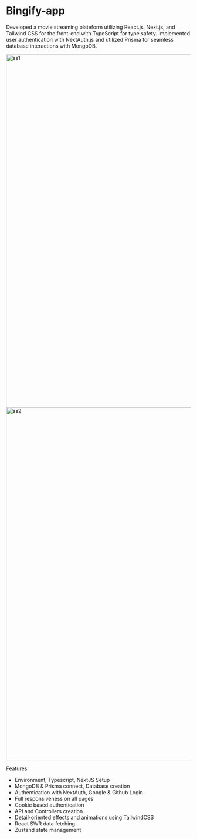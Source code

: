 # Bingify-app

Developed a movie streaming plateform utilizing React.js, Next.js, and Tailwind CSS for the front-end with TypeScript for type safety. 
Implemented user authentication with NextAuth.js and utilized Prisma for seamless database interactions with MongoDB.

<img width="960" alt="ss1" src="https://github.com/anilsuthar42/bingify-app/assets/76201354/c916346c-0b57-4ea3-8e24-ba2afffa171c">
<img width="960" alt="ss2" src="https://github.com/anilsuthar42/bingify-app/assets/76201354/d6ae8f38-1cfc-44ed-b5d6-3e4c831a3003">

Features:

- Environment, Typescript, NextJS Setup
- MongoDB & Prisma connect, Database creation
- Authentication with NextAuth, Google & Github Login
- Full responsiveness on all pages
- Cookie based authentication
- API and Controllers creation
- Detail-oriented effects and animations using TailwindCSS
- React SWR data fetching
- Zustand state management